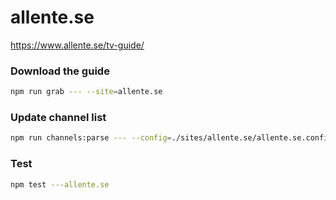 # allente.se

https://www.allente.se/tv-guide/

### Download the guide

```sh
npm run grab --- --site=allente.se
```

### Update channel list

```sh
npm run channels:parse --- --config=./sites/allente.se/allente.se.config.js --output=./sites/allente.se/allente.se.channels.xml
```

### Test

```sh
npm test ---allente.se
```
